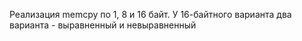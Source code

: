 Реализация memcpy по 1, 8 и 16 байт. У 16-байтного варианта два варианта - выравненный и невыравненный
